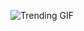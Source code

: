 ![Trending GIF](https://media0.giphy.com/media/v1.Y2lkPThiYjIxNzcyaGhwaGVjZnc2ZDlpenV2NDltbmhkcHhsNjM5bXd0a3FyaTE1eXFzdiZlcD12MV9naWZzX3NlYXJjaCZjdD1n/xUPGcEliCc7bETyfO8/giphy.gif)

